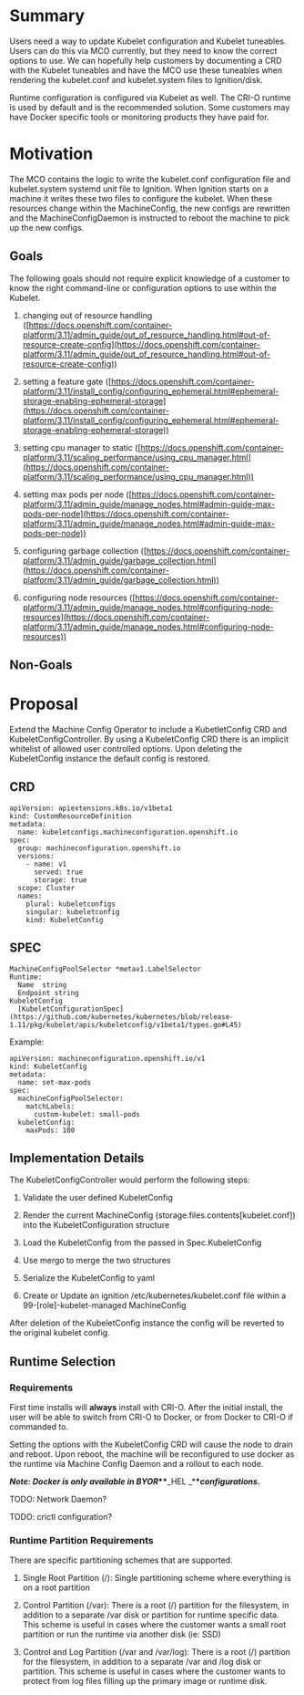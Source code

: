 # Summary

Users need a way to update Kubelet configuration and Kubelet tuneables. Users can do this via MCO currently, but they need to know the correct options to use. We can hopefully help customers by documenting a CRD with the Kubelet tuneables and have the MCO use these tuneables when rendering the kubelet.conf and kubelet.system files to Ignition/disk.

Runtime configuration is configured via Kubelet as well. The CRI-O runtime is used by default and is the recommended solution. Some customers may have Docker specific tools or monitoring products they have paid for.

# Motivation

The MCO contains the logic to write the kubelet.conf configuration file and kubelet.system systemd unit file to Ignition. When Ignition starts on a machine it writes these two files to configure the kubelet. When these resources change within the MachineConfig, the new configs are rewritten and the MachineConfigDaemon is instructed to reboot the machine to pick up the new configs.

## Goals

The following goals should not require explicit knowledge of a customer to know the right command-line or configuration options to use within the Kubelet.

1. changing out of resource handling ([https://docs.openshift.com/container-platform/3.11/admin_guide/out_of_resource_handling.html#out-of-resource-create-config](https://docs.openshift.com/container-platform/3.11/admin_guide/out_of_resource_handling.html#out-of-resource-create-config))

2. setting a feature gate ([https://docs.openshift.com/container-platform/3.11/install_config/configuring_ephemeral.html#ephemeral-storage-enabling-ephemeral-storage](https://docs.openshift.com/container-platform/3.11/install_config/configuring_ephemeral.html#ephemeral-storage-enabling-ephemeral-storage))

3. setting cpu manager to static ([https://docs.openshift.com/container-platform/3.11/scaling_performance/using_cpu_manager.html](https://docs.openshift.com/container-platform/3.11/scaling_performance/using_cpu_manager.html))

4. setting max pods per node ([https://docs.openshift.com/container-platform/3.11/admin_guide/manage_nodes.html#admin-guide-max-pods-per-node](https://docs.openshift.com/container-platform/3.11/admin_guide/manage_nodes.html#admin-guide-max-pods-per-node))

5. configuring garbage collection ([https://docs.openshift.com/container-platform/3.11/admin_guide/garbage_collection.html](https://docs.openshift.com/container-platform/3.11/admin_guide/garbage_collection.html))

6. configuring node resources ([https://docs.openshift.com/container-platform/3.11/admin_guide/manage_nodes.html#configuring-node-resources](https://docs.openshift.com/container-platform/3.11/admin_guide/manage_nodes.html#configuring-node-resources))

## Non-Goals

# Proposal

Extend the Machine Config Operator to include a KubetletConfig CRD and KubeletConfigController. By using a KubeletConfig CRD there is an implicit whitelist of allowed user controlled options. Upon deleting the KubeletConfig instance the default config is restored.

## CRD

```
apiVersion: apiextensions.k8s.io/v1beta1
kind: CustomResourceDefinition
metadata:
  name: kubeletconfigs.machineconfiguration.openshift.io
spec:
  group: machineconfiguration.openshift.io
  versions:
    - name: v1
      served: true
      storage: true
  scope: Cluster
  names:
    plural: kubeletconfigs
    singular: kubeletconfig
    kind: KubeletConfig
```

## SPEC

```
MachineConfigPoolSelector *metav1.LabelSelector
Runtime:
  Name  string
  Endpoint string
KubeletConfig
  [KubeletConfigurationSpec](https://github.com/kubernetes/kubernetes/blob/release-1.11/pkg/kubelet/apis/kubeletconfig/v1beta1/types.go#L45)
```

Example:

```
apiVersion: machineconfiguration.openshift.io/v1
kind: KubeletConfig
metadata:
  name: set-max-pods
spec:
  machineConfigPoolSelector:
    matchLabels:
      custom-kubelet: small-pods
  kubeletConfig:
    maxPods: 100
```

## Implementation Details

The KubeletConfigController would perform the following steps:

1. Validate the user defined KubeletConfig

2. Render the current MachineConfig (storage.files.contents[kubelet.conf]) into the KubeletConfiguration structure

3. Load the KubeletConfig from the passed in Spec.KubeletConfig

4. Use mergo to merge the two structures

5. Serialize the KubeletConfig to yaml

6. Create or Update an ignition /etc/kubernetes/kubelet.conf file within a 99-[role]-kubelet-managed MachineConfig

After deletion of the KubeletConfig instance the config will be reverted to the original kubelet config.

## Runtime Selection

### Requirements

First time installs will **always** install with CRI-O. After the initial install, the user will be able to switch from CRI-O to Docker, or from Docker to CRI-O if commanded to.

Setting the options with the KubeletConfig CRD will cause the node to drain and reboot. Upon reboot, the machine will be reconfigured to use docker as the runtime via Machine Config Daemon and a rollout to each node.

**_Note: Docker is only available in BYOR_\*\***_HEL _\***\*_configurations._**

TODO: Network Daemon?

TODO: crictl configuration?

### Runtime Partition Requirements

There are specific partitioning schemes that are supported.

1. Single Root Partition (/): Single partitioning scheme where everything is on a root partition

2. Control Partition (/var): There is a root (/) partition for the filesystem, in addition to a separate /var disk or partition for runtime specific data. This scheme is useful in cases where the customer wants a small root partition or run the runtime via another disk (ie: SSD)

3. Control and Log Partition (/var and /var/log): There is a root (/) partition for the filesystem, in addition to a separate /var and /log disk or partition. This scheme is useful in cases where the customer wants to protect from log files filling up the primary image or runtime disk.
